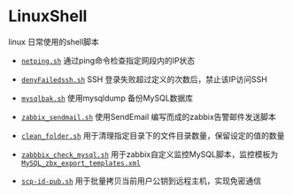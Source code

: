 # LinuxShell
linux 日常使用的shell脚本

- [`netping.sh`](https://github.com/bytelogs/LinuxShell/blob/master/netping.sh) 通过ping命令检查指定网段内的IP状态

- [`denyFailedssh.sh`](https://github.com/bytelogs/LinuxShell/blob/master/denyFailedssh.sh) SSH 登录失败超过定义的次数后，禁止该IP访问SSH

- [`mysqlbak.sh`](https://github.com/bytelogs/LinuxShell/blob/master/mysqlbak.sh) 使用mysqldump 备份MySQL数据库

- [`zabbix_sendmail.sh`](https://github.com/bytelogs/LinuxShell/blob/master/zabbix_sendmail.sh) 使用SendEmail 编写而成的zabbix告警邮件发送脚本

- [`clean_folder.sh`](https://github.com/bytelogs/LinuxShell/blob/master/clean_folder.sh) 用于清理指定目录下的文件目录数量，保留设定的值的数量

- [`zabbbix_check_mysql.sh`](https://github.com/bytelogs/LinuxShell/blob/master/zabbix_check_mysql/zabbix_check_mysql.sh) 用于zabbix自定义监控MySQL脚本，监控模板为    [`MySQL_zbx_export_templates.xml`](https://github.com/bytelogs/LinuxShell/blob/master/zabbix_check_mysql/MySQL_zbx_export_templates.xml) 

- [`scp-id-pub.sh`](https://github.com/bytelogs/LinuxShell/blob/master/scp-id-pub.sh) 用于批量拷贝当前用户公钥到远程主机，实现免密通信

